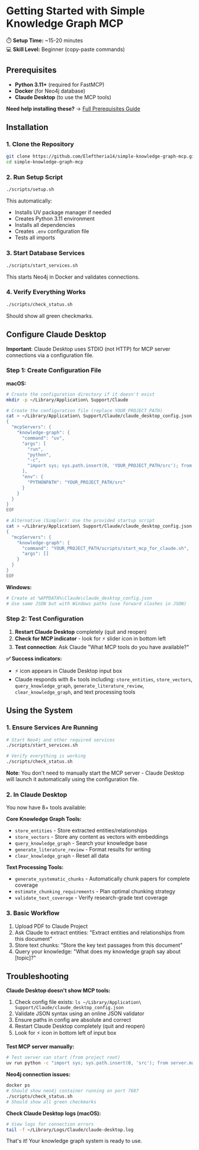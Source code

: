 # Getting Started with Simple Knowledge Graph MCP

⏱️ **Setup Time:** ~15-20 minutes  
💻 **Skill Level:** Beginner (copy-paste commands)

## Prerequisites
- **Python 3.11+** (required for FastMCP)
- **Docker** (for Neo4j database)  
- **Claude Desktop** (to use the MCP tools)

**Need help installing these?** → [Full Prerequisites Guide](PREREQUISITES.md)

## Installation

### 1. Clone the Repository
```bash
git clone https://github.com/Eleftheria14/simple-knowledge-graph-mcp.git
cd simple-knowledge-graph-mcp
```

### 2. Run Setup Script
```bash
./scripts/setup.sh
```
This automatically:
- Installs UV package manager if needed
- Creates Python 3.11 environment
- Installs all dependencies
- Creates `.env` configuration file
- Tests all imports

### 3. Start Database Services
```bash
./scripts/start_services.sh
```
This starts Neo4j in Docker and validates connections.

### 4. Verify Everything Works
```bash
./scripts/check_status.sh
```
Should show all green checkmarks.

## Configure Claude Desktop

**Important**: Claude Desktop uses STDIO (not HTTP) for MCP server connections via a configuration file.

### Step 1: Create Configuration File

**macOS:**
```bash
# Create the configuration directory if it doesn't exist
mkdir -p ~/Library/Application\ Support/Claude

# Create the configuration file (replace YOUR_PROJECT_PATH)
cat > ~/Library/Application\ Support/Claude/claude_desktop_config.json << 'EOF'
{
  "mcpServers": {
    "knowledge-graph": {
      "command": "uv",
      "args": [
        "run",
        "python",
        "-c",
        "import sys; sys.path.insert(0, 'YOUR_PROJECT_PATH/src'); from server.main import mcp; mcp.run()"
      ],
      "env": {
        "PYTHONPATH": "YOUR_PROJECT_PATH/src"
      }
    }
  }
}
EOF

# Alternative (Simpler): Use the provided startup script
cat > ~/Library/Application\ Support/Claude/claude_desktop_config.json << 'EOF'
{
  "mcpServers": {
    "knowledge-graph": {
      "command": "YOUR_PROJECT_PATH/scripts/start_mcp_for_claude.sh",
      "args": []
    }
  }
}
EOF
```

**Windows:**
```bash
# Create at %APPDATA%\Claude\claude_desktop_config.json
# Use same JSON but with Windows paths (use forward slashes in JSON)
```

### Step 2: Test Configuration
1. **Restart Claude Desktop** completely (quit and reopen)
2. **Check for MCP indicator** - look for ⚡ slider icon in bottom left
3. **Test connection**: Ask Claude "What MCP tools do you have available?"

**✅ Success indicators:**
- ⚡ icon appears in Claude Desktop input box
- Claude responds with 8+ tools including: `store_entities`, `store_vectors`, `query_knowledge_graph`, `generate_literature_review`, `clear_knowledge_graph`, and text processing tools

## Using the System

### 1. Ensure Services Are Running
```bash
# Start Neo4j and other required services
./scripts/start_services.sh

# Verify everything is working
./scripts/check_status.sh
```

**Note**: You don't need to manually start the MCP server - Claude Desktop will launch it automatically using the configuration file.

### 2. In Claude Desktop
You now have 8+ tools available:

**Core Knowledge Graph Tools:**
- `store_entities` - Store extracted entities/relationships
- `store_vectors` - Store any content as vectors with embeddings  
- `query_knowledge_graph` - Search your knowledge base
- `generate_literature_review` - Format results for writing
- `clear_knowledge_graph` - Reset all data

**Text Processing Tools:**
- `generate_systematic_chunks` - Automatically chunk papers for complete coverage
- `estimate_chunking_requirements` - Plan optimal chunking strategy
- `validate_text_coverage` - Verify research-grade text coverage

### 3. Basic Workflow
1. Upload PDF to Claude Project
2. Ask Claude to extract entities: "Extract entities and relationships from this document"
3. Store text chunks: "Store the key text passages from this document"
4. Query your knowledge: "What does my knowledge graph say about [topic]?"

## Troubleshooting

**Claude Desktop doesn't show MCP tools:**
1. Check config file exists: `ls ~/Library/Application\ Support/Claude/claude_desktop_config.json`
2. Validate JSON syntax using an online JSON validator
3. Ensure paths in config are absolute and correct
4. Restart Claude Desktop completely (quit and reopen)
5. Look for ⚡ icon in bottom left of input box

**Test MCP server manually:**
```bash
# Test server can start (from project root)
uv run python -c "import sys; sys.path.insert(0, 'src'); from server.main import mcp; print('✅ Server loads successfully')"
```

**Neo4j connection issues:**
```bash
docker ps
# Should show neo4j container running on port 7687
./scripts/check_status.sh
# Should show all green checkmarks
```

**Check Claude Desktop logs (macOS):**
```bash
# View logs for connection errors
tail -f ~/Library/Logs/Claude/claude-desktop.log
```

That's it! Your knowledge graph system is ready to use.